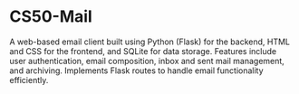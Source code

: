 # CS50-Mail
A web-based email client built using Python (Flask) for the backend, HTML and CSS for the frontend, and SQLite for data storage. Features include user authentication, email composition, inbox and sent mail management, and archiving. Implements Flask routes to handle email functionality efficiently.
